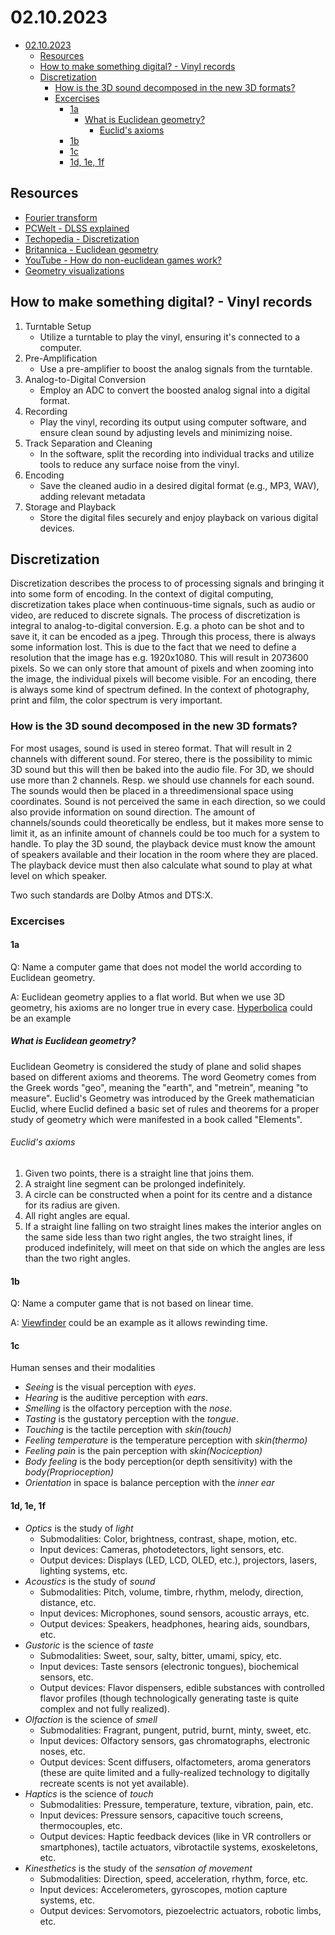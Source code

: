 # 02.10.2023

- [02.10.2023](#02102023)
  - [Resources](#resources)
  - [How to make something digital? - Vinyl records](#how-to-make-something-digital---vinyl-records)
  - [Discretization](#discretization)
    - [How is the 3D sound decomposed in the new 3D formats?](#how-is-the-3d-sound-decomposed-in-the-new-3d-formats)
    - [Excercises](#excercises)
      - [1a](#1a)
        - [What is Euclidean geometry?](#what-is-euclidean-geometry)
          - [Euclid's axioms](#euclids-axioms)
      - [1b](#1b)
      - [1c](#1c)
      - [1d, 1e, 1f](#1d-1e-1f)


## Resources

- [Fourier transform](https://betterexplained.com/articles/an-interactive-guide-to-the-fourier-transform/)
- [PCWelt - DLSS explained](https://www.pcwelt.de/article/1947819/dlss-3-erklaert.html)
- [Techopedia - Discretization](https://www.techopedia.com/definition/1980/discretization)
- [Britannica - Euclidean geometry](https://www.britannica.com/science/Euclidean-geometry/Solid-geometry)
- [YouTube - How do non-euclidean games work?](https://www.youtube.com/watch?v=lFEIUcXCEvI&ab_channel=DigiDigger)
- [Geometry visualizations](https://twitter.com/ZenoRogue/status/1245367263936512001)

## How to make something digital? - Vinyl records

1. Turntable Setup
   - Utilize a turntable to play the vinyl, ensuring it's connected to a computer.
2. Pre-Amplification
   - Use a pre-amplifier to boost the analog signals from the turntable.
3. Analog-to-Digital Conversion
   - Employ an ADC to convert the boosted analog signal into a digital format.
4. Recording
   - Play the vinyl, recording its output using computer software, and ensure clean sound by adjusting levels and minimizing noise.
5. Track Separation and Cleaning
   - In the software, split the recording into individual tracks and utilize tools to reduce any surface noise from the vinyl.
6. Encoding
   - Save the cleaned audio in a desired digital format (e.g., MP3, WAV), adding relevant metadata
7. Storage and Playback
   - Store the digital files securely and enjoy playback on various digital devices.

## Discretization

Discretization describes the process to of processing signals and bringing it into some form of encoding.
In the context of digital computing, discretization takes place when continuous-time signals, such as audio or video, are reduced to discrete signals. The process of discretization is integral to analog-to-digital conversion.
E.g. a photo can be shot and to save it, it can be encoded as a jpeg. Through this process, there is always some information lost. This is due to the fact that we need to define a resolution that the image has e.g. 1920x1080. This will result in 2073600 pixels. So we can only store that amount of pixels and when zooming into the image, the individual pixels will become visible.
For an encoding, there is always some kind of spectrum defined.
In the context of photography, print and film, the color spectrum is very important.

### How is the 3D sound decomposed in the new 3D formats?

For most usages, sound is used in stereo format. That will result in 2 channels with different sound. For stereo, there is the possibility to mimic 3D sound but this will then be baked into the audio file.
For 3D, we should use more than 2 channels. Resp. we should use channels for each sound. The sounds would then be placed in a threedimensional space using coordinates. Sound is not perceived the same in each direction, so we could also provide information on sound direction.
The amount of channels/sounds could theoretically be endless, but it makes more sense to limit it, as an infinite amount of channels could be too much for a system to handle.
To play the 3D sound, the playback device must know the amount of speakers available and their location in the room where they are placed. The playback device must then also calculate what sound to play at what level on which speaker.

Two such standards are Dolby Atmos and DTS:X.

### Excercises

#### 1a

Q: Name a computer game that does not model the world according to Euclidean geometry.

A: Euclidean geometry applies to a flat world. But when we use 3D geometry, his axioms are no longer true in every case. [Hyperbolica](https://store.steampowered.com/app/1256230/Hyperbolica/) could be an example


##### What is Euclidean geometry?

Euclidean Geometry is considered the study of plane and solid shapes based on different axioms and theorems. The word Geometry comes from the Greek words "geo", meaning the "earth", and "metrein", meaning "to measure". Euclid's Geometry was introduced by the Greek mathematician Euclid, where Euclid defined a basic set of rules and theorems for a proper study of geometry which were manifested in a book called "Elements".

###### Euclid's axioms

1. Given two points, there is a straight line that joins them.
2. A straight line segment can be prolonged indefinitely.
3. A circle can be constructed when a point for its centre and a distance for its radius are given.
4. All right angles are equal.
5. If a straight line falling on two straight lines makes the interior angles on the same side less than two right angles, the two straight lines, if produced indefinitely, will meet on that side on which the angles are less than the two right angles.



#### 1b

Q: Name a computer game that is not based on linear time.

A: [Viewfinder](https://store.steampowered.com/app/1382070/Viewfinder/) could be an example as it allows rewinding time.

#### 1c

Human senses and their modalities

- _Seeing_ is the visual perception with _eyes_.
- _Hearing_ is the auditive perception with _ears_.
- _Smelling_ is the olfactory perception with the _nose_.
- _Tasting_ is the gustatory perception with the _tongue_.
- _Touching_ is the tactile perception with _skin(touch)_
- _Feeling temperature_ is the temperature perception with _skin(thermo)_
- _Feeling pain_ is the pain perception with _skin(Nociception)_
- _Body feeling_ is the body perception(or depth sensitivity) with the _body(Proprioception)_
- _Orientation_ in space is balance perception with the _inner ear_

#### 1d, 1e, 1f

- _Optics_ is the study of *light*
  - Submodalities: Color, brightness, contrast, shape, motion, etc.
  - Input devices: Cameras, photodetectors, light sensors, etc.
  - Output devices: Displays (LED, LCD, OLED, etc.), projectors, lasers, lighting systems, etc.
- _Acoustics_ is the study of *sound*
  - Submodalities: Pitch, volume, timbre, rhythm, melody, direction, distance, etc.
  - Input devices: Microphones, sound sensors, acoustic arrays, etc.
  - Output devices: Speakers, headphones, hearing aids, soundbars, etc.
- _Gustoric_ is the science of *taste*
  - Submodalities: Sweet, sour, salty, bitter, umami, spicy, etc.
  - Input devices: Taste sensors (electronic tongues), biochemical sensors, etc.
  - Output devices: Flavor dispensers, edible substances with controlled flavor profiles (though technologically generating taste is quite complex and not fully realized).
- _Olfaction_ is the science of *smell*
  - Submodalities: Fragrant, pungent, putrid, burnt, minty, sweet, etc.
  - Input devices: Olfactory sensors, gas chromatographs, electronic noses, etc.
  - Output devices: Scent diffusers, olfactometers, aroma generators (these are quite limited and a fully-realized technology to digitally recreate scents is not yet available).
- _Haptics_ is the science of *touch*
  - Submodalities: Pressure, temperature, texture, vibration, pain, etc.
  - Input devices: Pressure sensors, capacitive touch screens, thermocouples, etc.
  - Output devices: Haptic feedback devices (like in VR controllers or smartphones), tactile actuators, vibrotactile systems, exoskeletons, etc.
- _Kinesthetics_ is the study of the *sensation of movement*
  - Submodalities: Direction, speed, acceleration, rhythm, force, etc.
  - Input devices: Accelerometers, gyroscopes, motion capture systems, etc.
  - Output devices: Servomotors, piezoelectric actuators, robotic limbs, etc.
